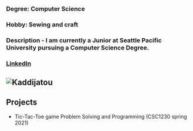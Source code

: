 ### Degree: Computer Science
### Hobby: Sewing and craft

### Description - I am currently a Junior at Seattle Pacific University pursuing a Computer Science Degree.

### [LinkedIn](www.linkedin.com/in/kaddijatou-baldeh-38817181)

## ![Kaddijatou](https://media-exp1.licdn.com/dms/image/C5603AQEdPL8CcmwX9Q/profile-displayphoto-shrink_800_800/0/1635338546678?e=1642032000&v=beta&t=b03S-dmE80cWtQOFA5sR3WYLSwwGoqj6R2BxPzhSAXk)

## Projects
- Tic-Tac-Toe game Problem Solving and Programming (CSC1230 spring 2021)
